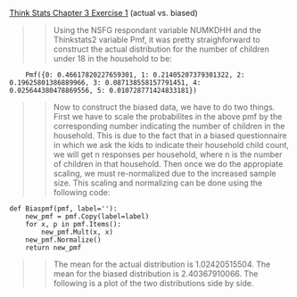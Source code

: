 [Think Stats Chapter 3 Exercise 1](http://greenteapress.com/thinkstats2/html/thinkstats2004.html#toc31) (actual vs. biased)

>> Using the NSFG respondant variable NUMKDHH and the Thinkstats2 variable Pmf, it was pretty straighforward to construct the actual distribution for the number of children under 18 in the household to be:

```
    Pmf({0: 0.46617820227659301, 1: 0.21405207379301322, 2: 0.19625801386889966, 3: 0.087138558157791451, 4:             0.025644380478869556, 5: 0.010728771424833181})
```

>> Now to construct the biased data, we have to do two things. First we have to scale the probabilites in the above pmf by the corresponding number indicating the number of children in the household. This is due to the fact that in a biased questionnaire in which we ask the kids to indicate their household child count, we will get n responses per household, where n is the number of children in that household. Then once we do the appropiate scaling, we must re-normalized due to the increased sample size. This scaling and normalizing can be done using the following code:

```
def Biaspmf(pmf, label=''):
    new_pmf = pmf.Copy(label=label)
    for x, p in pmf.Items():
        new_pmf.Mult(x, x)
    new_pmf.Normalize()
    return new_pmf
 ```   
 
>> The mean for the actual distribution is 1.02420515504. The mean for the biased distribution is 2.40367910066. The following is a plot of the two distributions side by side.
